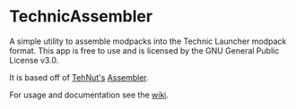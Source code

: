 TechnicAssembler
================

A simple utility to assemble modpacks into the Technic Launcher modpack format. This app is free to use and is licensed by the GNU General Public License v3.0.

It is based off of [TehNut's](https://github.com/TehNut) [Assembler](https://github.com/TehNut/Assembler).

For usage and documentation see the [wiki](https://github.com/firecrafty/TechnicAssembler.wiki.git).
